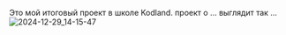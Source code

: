 Это мой итоговый проект в школе Kodland.
проект о ... 
выглядит так ...
![2024-12-29_14-15-47](https://github.com/user-attachments/assets/1310e710-85fc-45b1-ad50-428bda14a423)
